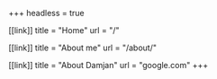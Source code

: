 +++
headless = true

[[link]]
title = "Home"
url = "/"

[[link]]
title = "About me"
url = "/about/"

[[link]]
title = "About Damjan"
url = "google.com"
+++
